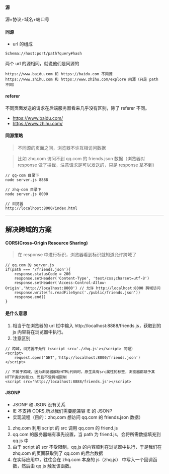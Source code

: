 #### 源
源=协议+域名+端口号

#### 同源
* url 的组成
```
Schema://host:port/path?query#hash
```
两个 url 的源相同，就说他们是同源的
```
https://www.baidu.com 和 https://baidu.com 不同源
https://www.zhihu.com 和 https://www.zhihu.com/explore 同源（只是 path 不同）
```
#### referer
不同页面发送的请求在后端服务器看来几乎没有区别，除了 referer 不同。
* https://www.baidu.com/
* https://www.zhihu.com/

#### 同源策略
> 不同源的页面之间，浏览器不许互相访问数据

> 比如 zhq.com 访问不到 qq.com 的 friends.json 数据（浏览器对 response 做了拦截，注意请求是可以发送的，只是 response 拿不到）
```
// qq-com 目录下
node server.js 8888

// zhq-com 目录下
node server.js 8000
```
```
// 浏览器
http://localhost:8000/index.html
```
---
## 解决跨域的方案
#### CORS(Cross-Origin Resource Sharing) 
> 在 response 中进行标识，浏览器看到标识就知道允许跨域了
```
// qq.com 的 server.js
if(path === '/friends.json'){
    response.statusCode = 200
    response.setHeader('Content-Type', 'text/css;charset=utf-8')
    response.setHeader('Access-Control-Allow-Origin','http://localhost:8000') // 允许 http://localhost:8000 跨域访问
    response.write(fs.readFileSync('./public/friends.json'))
    response.end()
}
```

#### <script src='http://localhost:8888/friends.js'></script> 是什么意思
1. 相当于在浏览器的 url 栏中输入 http://localhost:8888/friends.js，获取到的 js 内容将在浏览器中执行。
2. 注意区别
``` 
// 跨域，浏览器不允许（<script src='./zhq.js'></script> 同理）
<script>
    request.open('GET','http://localhost:8000/friends.json')
</script>
```
``` 
// 不属于跨域，因为浏览器解析HTML代码时，原生具有src属性的标签，浏览器都赋予其HTTP请求的能力，而且不受跨域限制
<script src='http://localhost:8888/friends.js'></script>
```
#### JSONP
* JSONP 和 JSON 没有关系
* IE 不支持 CORS,所以我们需要能兼容 IE 的 JSONP
* 实现流程（目的：zhq.com 想访问 qq.com 的 friends.json 数据）
1. zhq.com 利用 script 的 src 调用 qq.com 的 friend.js
2. qq.com 的服务器端有事先设置，当 path 为 friend.js，会将所需数据填充到 qq.js 中
3. 由于 script 的 scr 不受限制，qq.js 的内容顺利在浏览器中执行，于是我们在 zhq.com 的页面获取到了 qq.com 的后台数据
4. 在实际应用中，往往会在 zhq.com 本身的 js（zhq.js） 中写入一个回调函数，然后由 qq.js 触发该函数。

